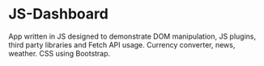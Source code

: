 # JS-Dashboard
App written in JS designed to demonstrate DOM manipulation, JS plugins, third party libraries and Fetch API usage. 
Currency converter, news, weather. CSS using Bootstrap.

